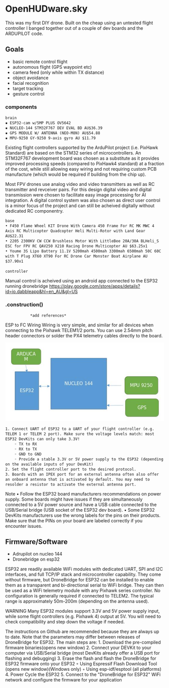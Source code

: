 # OpenHUDware.sky

This was my first DIY drone. Built on the cheap using an untested flight controller I banged together out of a couple of dev boards and the ARDUPILOT code.

## Goals
* basic remote control flight
* autonomous flight (GPS waypoint etc)
* camera feed (only while within TX distance)
* object avoidance
* facial recognition
* target tracking
* gesture control


### components
	brain
    ▪ ESP32-cam w/5MP PLUS OV5642
    ▪ NUCLEO-144 STM32F767 DEV EVAL BD AU$36.39
    ▪ GPS MODULE W/ ANTENNA (NEO-M8N) AU$54.88
    ▪ MPU-9250 GY-9250 9-axis gyro AU $11.79

Existing flight controllers supported by the ArduPilot project (i.e. PixHawk Standard) are based on the STM32 series of microcontrollers. An STM32F767 development board was chosen as a substitute as it provides improved processing speeds (compared to PixHawk4 standard) at a fraction of the cost, while still allowing easy wiring and not requiring custom PCB manufacture (which would be required if building from the chip up).

Most FPV drones use analog video and video transmitters as well as RC transmitter and revceiver pairs. For this design digital video and digital transmission were chosen to facilitate easy image processing for AI integration. A digital control system was also chosen as direct user control is a minor focus of the project and can still be acheived digitally without dedicated RC componentry. 

	base
    • F450 Flame Wheel KIT Drone With Camera 450 Frame For RC MK MWC 4 Axis RC Multicopter Quadcopter Heli Multi-Rotor with Land Gear AU$22.31
    • 2205 2300KV CW CCW Brushless Motor With LittleBee 20A/30A BLHeli_S ESC for FPV RC QAV250 X210 Racing Drone Multicopter AU $63.25x1
    • Youme 3S Lipo Battery 11.1V 5200mah 4500mah 3300mah 6500mah 50C 60C with T Plug XT60 XT90 For RC Drone Car Monster Boat Airplane AU $37.90x1 

    controller
Manual control is acheived using an android app connected to the ESP32 running dronebridge
https://play.google.com/store/apps/details?id=io.dabbleapp&hl=en_AU&gl=US


### .construction()
               *add references*


ESP to FC Wiring
Wiring is very simple, and similar for all devices when connecting to the Pixhawk TELEM1/2 ports. You can use 2.54mm pitch header connectors or solder the PX4 telemetry cables directly to the board.

![alt text](./images/FC.jpeg "overview")

    1. Connect UART of ESP32 to a UART of your flight controller (e.g. TELEM 1 or TELEM 2 port). Make sure the voltage levels match: most ESP32 DevKits can only take 3.3V!
        ◦ TX to RX
        ◦ RX to TX
        ◦ GND to GND
        ◦ Provide a stable 3.3V or 5V power supply to the ESP32 (depending on the available inputs of your DevKit)
    2. Set the flight controller port to the desired protocol.
    3. Boards with an IPEX port for an external antenna often also offer an onboard antenna that is activated by default. You may need to resolder a resistor to activate the external antenna port.
Note
    • Follow the ESP32 board manufacturers recommendations on power supply. Some boards might have issues if they are simultaneously connected to a 5V power source and have a USB cable connected to the USB/Serial bridge (USB socket of the ESP32 dev board).
    • Some ESP32 DevKits manufacturers use the wrong labels for the pins on their products. Make sure that the PINs on your board are labeled correctly if you encounter issues.

## Firmware/Software
* Adrupilot on nucleo 144
* Dronebridge on esp32

ESP32 are readily available WiFi modules with dedicated UART, SPI and I2C interfaces, and full TCP/IP stack and microcontroller capability. They come without firmware, but DroneBridge for ESP32 can be installed to enable them as a transparent and bi-directional serial to WiFi bridge. They can then be used as a WiFi telemetry module with any Pixhawk series controller. No configuration is generally required if connected to TELEM2. The typical range is approximately 50m-200m (depending on the antenna used).

WARNING
Many ESP32 modules support 3.3V and 5V power supply input, while some flight controllers (e.g. Pixhawk 4) output at 5V. You will need to check compatibility and step down the voltage if needed.

The instructions on Github are recommended because they are always up to date. Note that the parameters may differ between releases of DroneBridge for ESP32.
The main steps are:
    1. Download the pre-compiled firmware binaries(opens new window)
    2. Connect your DEVKit to your computer via USB/Serial bridge (most DevKits already offer a USB port for flashing and debugging)
    3. Erase the flash and flash the DroneBridge for ESP32 firmware onto your ESP32
        ◦ Using Espressif Flash Download Tool (opens new window)(Windows only)
        ◦ Using esp-idf/esptool (all platforms)
    4. Power Cycle the ESP32
    5. Connect to the "DroneBridge for ESP32" WiFi network and configure the firmware for your application
       
